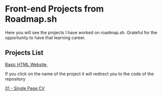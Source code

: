 # Front-end Projects from Roadmap.sh

Here you will see the projects I have worked on roadmap.sh. Grateful for the opportunity to have that learning career.


## Projects List

[Basic HTML Website](https://roadmap.sh/projects/basic-html-website), 

If you click on the name of the project it will redirect you to the code of the repository

<p align="left">
  <a href='/frontend/01-single-page-cv/'>
    01 -  Single Page CV
  </a>
</p>
